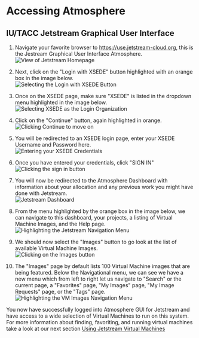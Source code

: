 # Accessing Atmosphere
## IU/TACC Jetstream Graphical User Interface

1. Navigate your favorite browser to https://use.jetstream-cloud.org, this is the Jestream Graphical User Interface Atmosphere.   
![View of Jetstream Homepage](./screenshots/jetstream-homepage.png "Jetstream Homepage")

2. Next, click on the "Login with XSEDE" button highlighted with an orange box in the image below.   
![Selecting the Login with XSEDE Button](./screenshots/select-xsede-login.png "Highlighting the Login with XSEDE button")   

3. Once on the XSEDE page, make sure "XSEDE" is listed in the dropdown menu highlighted in the image below.   
![Selecting XSEDE as the Login Organization](./screenshots/logging-in-with-xsede-1.png "Make sure XSEDE is selected as the organization")   

4. Click on the "Continue" button, again highlighted in orange.   
![Clicking Continue to move on](./screenshots/logging-in-with-xsede-2.png "Click continue to move on")

5. You will be redirected to an XSEDE login page, enter your XSEDE Username and Password here.   
![Entering your XSEDE Credentials](./screenshots/logging-in-with-xsede-3.png "Enter your XSEDE credentials in the fields provided")

6. Once you have entered your credentials, click "SIGN IN"   
![Clicking the sign in button](./screenshots/logging-in-with-xsede-4.png "Click the sign in button shown")

7. You will now be redirected to the Atmosphere Dashboard with information about your allocation and any previous work you might have done with Jetstream.   
![Jetstream Dashboard](./screenshots/atmosphere-dashboard-logged-in.png "View of the Jetstream Dashboard in Atmosphere")

8. From the menu highlighted by the orange box in the image below, we can navigate to this dashboard, your projects, a listing of Virtual Machine Images, and the Help page.   
![Highlighting the Jetstream Navigation Menu](./screenshots/atmosphere-nav-menu.png "Highlighting the navigation menu, from left to right Dashboard, Projects, Images, and Help")

9. We should now select the "Images" button to go look at the list of available Virtual Machine Images.   
![Clicking on the Images button](./screenshots/select-images.png "Click on the Images button")

10. The "Images" page by default lists 100 Virtual Machine images that are being featured. Below the Navigational menu, we can see we have a new menu which from left to right let us navigate to "Search" or the current page, a "Favorites" page, "My Images" page, "My Image Requests" page, or the "Tags" page.   
![Highlighting the VM Images Navigation Menu](./screenshots/vm-images-nav-menu.png "highlighting the VM Images navigation menu, from left to right Search, Favorites, My Images, My Image Requests, Tags.")

You now have successfully logged into Atmosphere GUI for Jetstream and have access to a wide selection of Virtual Machines to run on this system. For more information about finding, favoriting, and running virtual machines take a look at our next section [Using Jetstream Virtual Machines](using-jetstream-virtual-machines.md)
